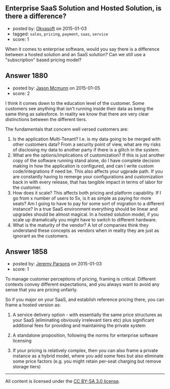 ## Enterprise SaaS Solution and Hosted Solution, is there a difference?

- posted by: [Okyasoft](https://stackexchange.com/users/294248/okyasoft) on 2015-01-03
- tagged: `sales`, `pricing`, `payment`, `saas`, `service`
- score: 1

<p>When it comes to enterprise software, would you say there is a difference between a hosted solution and an SaaS solution?  Can we still use a "subscription" based pricing model?</p>



## Answer 1880

- posted by: [Jason Mcmunn](https://stackexchange.com/users/5429346/jason-mcmunn) on 2015-01-05
- score: 2

<p>I think it comes down to the education level of the customer.  Some customers see anything that isn't running inside their data as being the same thing as salesforce.  In reality we know that there are very clear distinctions between the different tiers.</p>

<p>The fundamentals that concern well versed customers are:</p>

<ol>
<li>Is the application Multi-Tenant? I.e. is my data going to be merged
with other customers data?  From a security point of view, what are
my risks of disclosing my data to another party if there is a glitch
in the system.  </li>
<li>What are the options/implications of customization? 
If this is just another copy of the software running stand alone, do
I have complete decision making in how the application is
configured, and can I write custom code/integrations if need be.  This 
also affects your ugprade path.  If you are constantly having to remerge 
your configurations and customization back in with every release, that has 
tangible impact in terms of labor for the customer.</li>
<li>How does it scale? This affects both pricing and platform capability. 
If I go from x number of users to 5x, is it as simple as paying for
more seats? Am I going to have to pay for some sort of migration to
a different instance? In a true SaaS environment everything should
be linear and upgrades should be almost magical.  In a hosted
solution model, if you scale up dramatically you might have to
switch to different hardware.</li>
<li>What is the maturity of the vendor?  A lot of companies think they 
understand these concepts as vendors when in reality they are just as ignorant as 
the customers.</li>
</ol>



## Answer 1858

- posted by: [Jeremy Parsons](https://stackexchange.com/users/497810/jeremy-parsons) on 2015-01-03
- score: 1

<p>To manage customer perceptions of pricing, framing is critical. Different contexts convey different expectations, and you always want to avoid any sense that you are pricing unfairly.</p>

<p>So if you major on your SaaS, and establish reference pricing there, you can frame a hosted version as: </p>

<ol>
<li><p>A service delivery option - with essentially the same price structures as your SaaS (eliminating obviously irrelevant tiers etc) plus significant additional fees for providing and maintaining the private system</p></li>
<li><p>A standalone proposition, following the norms for enterprise software licensing</p></li>
<li><p>If your pricing is relatively complex, then you can also frame a private instance as a hybrid model, where you add some fees but also eliminate some price factors (e.g. you might retain per-seat charging but remove storage tiers)</p></li>
</ol>




---

All content is licensed under the [CC BY-SA 3.0 license](https://creativecommons.org/licenses/by-sa/3.0/).
